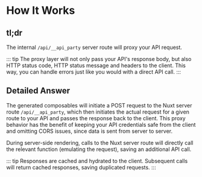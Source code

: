 # How It Works

## tl;dr

The internal `/api/__api_party` server route will proxy your API request.

::: tip
The proxy layer will not only pass your API's response body, but also HTTP status code, HTTP status message and headers to the client. This way, you can handle errors just like you would with a direct API call.
:::

## Detailed Answer

The generated composables will initiate a POST request to the Nuxt server route `/api/__api_party`, which then initiates the actual request for a given route to your API and passes the response back to the client. This proxy behavior has the benefit of keeping your API credentials safe from the client and omitting CORS issues, since data is sent from server to server.

During server-side rendering, calls to the Nuxt server route will directly call the relevant function (emulating the request), saving an additional API call.

::: tip
Responses are cached and hydrated to the client. Subsequent calls will return cached responses, saving duplicated requests.
:::
